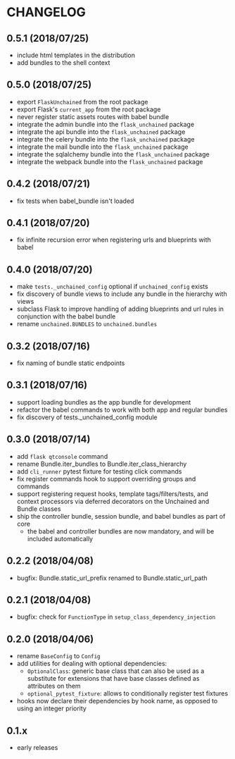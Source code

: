 # CHANGELOG

## 0.5.1 (2018/07/25)

* include html templates in the distribution
* add bundles to the shell context

## 0.5.0 (2018/07/25)

* export `FlaskUnchained` from the root package
* export Flask's `current_app` from the root package
* never register static assets routes with babel bundle
* integrate the admin bundle into the `flask_unchained` package
* integrate the api bundle into the `flask_unchained` package
* integrate the celery bundle into the `flask_unchained` package
* integrate the mail bundle into the `flask_unchained` package
* integrate the sqlalchemy bundle into the `flask_unchained` package
* integrate the webpack bundle into the `flask_unchained` package

## 0.4.2 (2018/07/21)

* fix tests when babel_bundle isn't loaded

## 0.4.1 (2018/07/20)

* fix infinite recursion error when registering urls and blueprints with babel

## 0.4.0 (2018/07/20)

* make `tests._unchained_config` optional if `unchained_config` exists
* fix discovery of bundle views to include any bundle in the hierarchy with views
* subclass Flask to improve handling of adding blueprints and url rules in conjunction with the babel bundle
* rename `unchained.BUNDLES` to `unchained.bundles`

## 0.3.2 (2018/07/16)

* fix naming of bundle static endpoints

## 0.3.1 (2018/07/16)

* support loading bundles as the app bundle for development
* refactor the babel commands to work with both app and regular bundles
* fix discovery of tests._unchained_config module

## 0.3.0 (2018/07/14)

* add `flask qtconsole` command
* rename Bundle.iter_bundles to Bundle.iter_class_hierarchy
* add `cli_runner` pytest fixture for testing click commands
* fix register commands hook to support overriding groups and commands
* support registering request hooks, template tags/filters/tests, and context processors via deferred decorators on the Unchained and Bundle classes
* ship the controller bundle, session bundle, and babel bundles as part of core
    - the babel and controller bundles are now mandatory, and will be included automatically

## 0.2.2 (2018/04/08)

* bugfix: Bundle.static_url_prefix renamed to Bundle.static_url_path

## 0.2.1 (2018/04/08)

* bugfix: check for `FunctionType` in `setup_class_dependency_injection`

## 0.2.0 (2018/04/06)

* rename `BaseConfig` to `Config`
* add utilities for dealing with optional dependencies:
    * `OptionalClass`: generic base class that can also be used as a substitute for extensions that have base classes defined as attributes on them
    * `optional_pytest_fixture`: allows to conditionally register test fixtures
* hooks now declare their dependencies by hook name, as opposed to using an integer priority

## 0.1.x

* early releases
